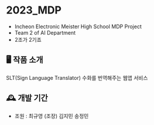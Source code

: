 # 2023_MDP
- Incheon Electronic Meister High School MDP Project
- Team 2 of AI Department 
- 2조가 2기죠

## 🖥 작품 소개
SLT(Sign Language Translator) 
수화를 번역해주는 웹앱 서비스

## 🕰 개발 기간


- 조원 : 최규영 (조장)
         김지민
        송정민
